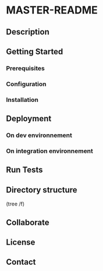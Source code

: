 # MASTER-README

## Description

## Getting Started

### Prerequisites

### Configuration

### Installation

## Deployment

### On dev environnement

### On integration environnement

## Run Tests

## Directory structure

(tree /f)

## Collaborate

## License

## Contact
